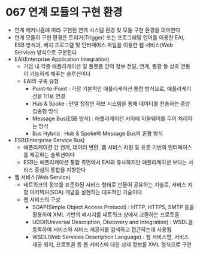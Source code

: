 # 067 연계 모듈의 구현 환경

- 연계 메커니즘에 따라 구현된 연계 시스템 환경 및 모듈 구현 환경을 의미한다
- 연계 모듈의 구현 환경은 트리거(Trigger) 또는 프로그래밍 언어를 이용한 EAI, ESB 방식과, 배치 프로그램 및 인터페이스 파일을 이용한 웹 서비스(Web Service) 방식으로 구분된다
- EAI(Enterprise Application Integration)
  - 기업 내 각종 애플리케이션 및 플랫폼 간의 정보 전달, 연계, 통합 등 상호 연동이 가능하게 해주는 솔루션이다
  - EAI의 구축 유형
    - Point-to-Point : 가장 기본적인 애플리케이션 통합 방식으로, 애플리케이션을 1:1로 연결
    - Hub & Spoke : 단일 접점인 허브 시스템을 통해 데이터를 전송하는 중앙 집중형 방식
    - Message Bus(ESB 방식) : 애플리케이션 사이에 미들웨어를 두어 처리하는 방식
    - Bus Hybrid : Hub & Spoke와 Message Bus의 혼합 방식
- ESB(Enterprise Service Bus)
  - 애플리케이션 간 연계, 데이터 변환, 웹 서비스 지원 등 표준 기반의 인터페이스를 제공하는 솔루션이다
  - ESB는 애플리케이션 통합 측면에서 EAI와 유사하지만 애플리케이션 보다는 서비스 중심의 통합을 지향한다
- 웹 서비스(Web Service)
  - 네트워크의 정보를 표준화된 서비스 형태로 만들어 공유하는 기술로, 서비스 지향 아키텍처(SOA) 개념을 실현하는 대표적인 기술이다
  - 웹 서비스의 구성
    - SOAP(Simple Object Access Protocol) : HTTP, HTTPS, SMTP 등을 활용하여 XML 기반의 메시지를 네트워크 상에서 교환하는 프로토콜
    - UDDI(Universal Description, Discovery and Integration) : WSDL을 등록하여 서비스와 서비스 제공자를 검색하고 접근하는데 사용됨
    - WSDL(Web Services Description Language) : 웹 서비스명, 서비스 제공 위치, 프로토콜 등 웹 서비스에 대한 상세 정보를 XML 형식으로 구현